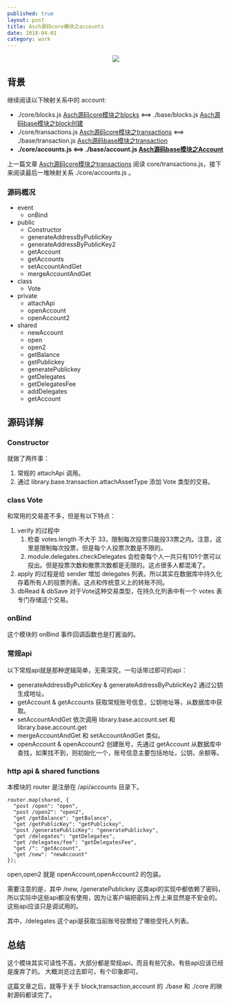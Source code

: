 ```yaml
---    
published: true
layout: post    
title: Asch源码core模块之accounts   
date: 2018-04-01
category: work    
---    
```


<center>  
<img src="http://7viirv.com1.z0.glb.clouddn.com/xas.jpg" class="photo"></img>  
</center>  

## 背景

继续阅读以下映射关系中的 account:

+ ./core/blocks.js [Asch源码core模块之blocks]  <==> ./base/blocks.js [Asch源码base模块之block创建]
+ ./core/transactions.js [Asch源码core模块之transactions]  <==> ./base/transaction.js [Asch源码base模块之transaction]
+ **./core/accounts.js <==> ./base/account.js [Asch源码base模块之Account]**

上一篇文章 [Asch源码core模块之transactions] 阅读 core/transactions.js，接下来阅读最后一堆映射关系 ./core/accounts.js 。

### 源码概况

+ event
    + onBind
+ public
    + Constructor
    + generateAddressByPublicKey
    + generateAddressByPublicKey2
    + getAccount
    + getAccounts
    + setAccountAndGet
    + mergeAccountAndGet
+ class
    + Vote
+ private
    + attachApi
    + openAccount
    + openAccount2
+ shared
    + newAccount
    + open
    + open2
    + getBalance
    + getPublickey
    + generatePublickey
    + getDelegates
    + getDelegatesFee
    + addDelegates
    + getAccount

## 源码详解

### Constructor

就做了两件事：

1. 常规的 attachApi 调用。
2. 通过 library.base.transaction.attachAssetType 添加 Vote 类型的交易。

### class Vote

和常用的交易差不多，但是有以下特点： 

1. verify 的过程中
    1. 检查 votes.length 不大于 33，限制每次投票只能投33票之内。注意，这里是限制每次投票，但是每个人投票次数是不限的。
    2. module.delegates.checkDelegates 会检查每个人一共只有101个票可以投出。但是投票次数和撤票次数都是无限的。这点很多人都混淆了。
2. apply 的过程是给 sender 增加 delegates 列表。所以其实在数据库中持久化存着所有人的投票列表。这点和传统意义上的转账不同。
3. dbRead & dbSave 对于Vote这种交易类型，在持久化列表中有一个 votes 表专门存储这个交易。

### onBind

这个模块的 onBind 事件回调函数也是打酱油的。

### 常规api

以下常规api就是那种逻辑简单，无需深究，一句话带过即可的api： 

+ generateAddressByPublicKey & generateAddressByPublicKey2 通过公钥生成地址。
+ getAccount & getAccounts 获取常规账号信息，公钥地址等，从数据库中获取。
+ setAccountAndGet 依次调用 library.base.account.set 和 library.base.account.get
+ mergeAccountAndGet 和 setAccountAndGet 类似。
+ openAccount & openAccount2 创建账号，先通过 getAccount 从数据库中查找，如果找不到，则初始化一个，账号信息主要包括地址，公钥，余额等。

### http api & shared functions

本模块的 router 是注册在 /api/accounts 目录下。

```
router.map(shared, {
  "post /open": "open",
  "post /open2": "open2",
  "get /getBalance": "getBalance",
  "get /getPublicKey": "getPublickey",
  "post /generatePublicKey": "generatePublickey",
  "get /delegates": "getDelegates",
  "get /delegates/fee": "getDelegatesFee",
  "get /": "getAccount",
  "get /new": "newAccount"
});
```

open,open2 就是 openAccount,openAccount2 的包装。

需要注意的是，其中 /new, /generatePublickey 这类api的实现中都依赖了密码，
所以实际中这些api都没有使用，因为让客户端把密码上传上来显然是不安全的。这些api应该只是调试用的。

其中，/delegates 这个api是获取当前账号投票给了哪些受托人列表。

## 总结

这个模块其实可读性不高，大部分都是常规api，而且有些冗余。有些api应该已经是废弃了的。
大概浏览过去即可，有个印象即可。

这篇文章之后，就等于关于 block,transaction,account 的 ./base  和 ./core 的映射源码都读完了。

[Asch源码core模块之blocks]:https://github.com/AschPlatform/dappbook/blob/master/asch-core-blocks.md
[Asch源码core模块之transactions]:https://github.com/AschPlatform/dappbook/blob/master/asch-core-transactions.md
[Asch源码base模块之Account]:https://github.com/AschPlatform/dappbook/blob/master/asch-base-account.md
[Asch源码base模块之block创建]:https://github.com/AschPlatform/dappbook/blob/master/asch-base-block.md
[Asch源码base模块之transaction]:https://github.com/AschPlatform/dappbook/blob/master/asch-base-transaction.md
